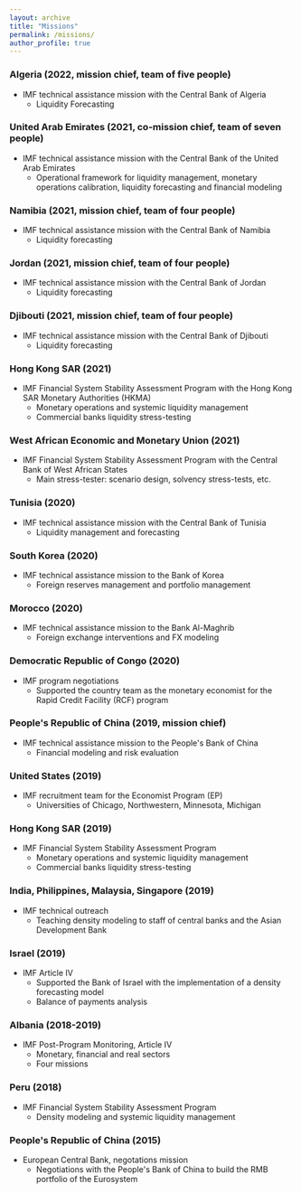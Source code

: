 ```yaml
---
layout: archive
title: "Missions"
permalink: /missions/
author_profile: true
---
```


### Algeria (2022, mission chief, team of five people)
* IMF technical assistance mission with the Central Bank of Algeria
  * Liquidity Forecasting

### United Arab Emirates (2021, co-mission chief, team of seven people)
* IMF technical assistance mission with the Central Bank of the United Arab Emirates
  * Operational framework for liquidity management, monetary operations
    calibration, liquidity forecasting and financial modeling

### Namibia (2021, mission chief, team of four people)
* IMF technical assistance mission with the Central Bank of Namibia
  * Liquidity forecasting

### Jordan (2021, mission chief, team of four people)
* IMF technical assistance mission with the Central Bank of Jordan
  * Liquidity forecasting

### Djibouti (2021, mission chief, team of four people)
* IMF technical assistance mission with the Central Bank of Djibouti
  * Liquidity forecasting
  
### Hong Kong SAR (2021)
* IMF Financial System Stability Assessment Program with the Hong Kong SAR
  Monetary Authorities (HKMA)
  * Monetary operations and systemic liquidity management
  * Commercial banks liquidity stress-testing

### West African Economic and Monetary Union (2021)
* IMF Financial System Stability Assessment Program with the Central Bank of West African States
  * Main stress-tester: scenario design, solvency stress-tests, etc.

### Tunisia (2020)
* IMF technical assistance mission with the Central Bank of Tunisia
  * Liquidity management and forecasting

### South Korea (2020)
* IMF technical assistance mission to the Bank of Korea
  * Foreign reserves management and portfolio management

### Morocco (2020)
* IMF technical assistance mission to the Bank Al-Maghrib 
  * Foreign exchange interventions and FX modeling

### Democratic Republic of Congo (2020)
* IMF program negotiations 
  * Supported the country team as the monetary economist for the Rapid Credit
    Facility (RCF) program

### People's Republic of China (2019, mission chief)
* IMF technical assistance mission to the People's Bank of China 
  * Financial modeling and risk evaluation

### United States (2019)
* IMF recruitment team for the Economist Program (EP) 
  * Universities of Chicago, Northwestern, Minnesota, Michigan

### Hong Kong SAR (2019)
* IMF Financial System Stability Assessment Program 
  * Monetary operations and systemic liquidity management
  * Commercial banks liquidity stress-testing

### India, Philippines, Malaysia, Singapore (2019)
* IMF technical outreach
  * Teaching density modeling to staff of central banks and the Asian Development Bank

### Israel (2019)
* IMF Article IV 
  * Supported the Bank of Israel with the implementation of a density
    forecasting model
  * Balance of payments analysis

### Albania (2018-2019)
* IMF Post-Program Monitoring, Article IV
  * Monetary, financial and real sectors
  * Four missions

### Peru (2018)
* IMF Financial System Stability Assessment Program
  * Density modeling and systemic liquidity management

### People's Republic of China (2015)
* European Central Bank, negotations mission
  * Negotiations with the People's Bank of China to build the RMB portfolio of
    the Eurosystem
    
